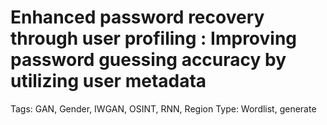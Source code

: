 # Enhanced password recovery through user profiling : Improving password guessing accuracy by utilizing user metadata

Tags: GAN, Gender, IWGAN, OSINT, RNN, Region
Type: Wordlist, generate
